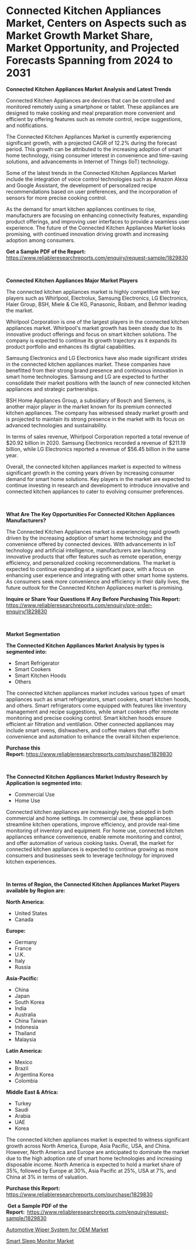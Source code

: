 <p><h1>Connected Kitchen Appliances Market, Centers on Aspects such as Market Growth Market Share, Market Opportunity, and Projected Forecasts Spanning from 2024 to 2031</h1></p><p><strong>Connected Kitchen Appliances Market Analysis and Latest Trends</strong></p>
<p><p>Connected Kitchen Appliances are devices that can be controlled and monitored remotely using a smartphone or tablet. These appliances are designed to make cooking and meal preparation more convenient and efficient by offering features such as remote control, recipe suggestions, and notifications.</p><p>The Connected Kitchen Appliances Market is currently experiencing significant growth, with a projected CAGR of 12.2% during the forecast period. This growth can be attributed to the increasing adoption of smart home technology, rising consumer interest in convenience and time-saving solutions, and advancements in Internet of Things (IoT) technology.</p><p>Some of the latest trends in the Connected Kitchen Appliances Market include the integration of voice control technologies such as Amazon Alexa and Google Assistant, the development of personalized recipe recommendations based on user preferences, and the incorporation of sensors for more precise cooking control.</p><p>As the demand for smart kitchen appliances continues to rise, manufacturers are focusing on enhancing connectivity features, expanding product offerings, and improving user interfaces to provide a seamless user experience. The future of the Connected Kitchen Appliances Market looks promising, with continued innovation driving growth and increasing adoption among consumers.</p></p>
<p><strong>Get a Sample PDF of the Report:&nbsp;</strong> <a href="https://www.reliableresearchreports.com/enquiry/request-sample/1829830">https://www.reliableresearchreports.com/enquiry/request-sample/1829830</a></p>
<p>&nbsp;</p>
<p><strong>Connected Kitchen Appliances Major Market Players</strong></p>
<p><p>The connected kitchen appliances market is highly competitive with key players such as Whirlpool, Electrolux, Samsung Electronics, LG Electronics, Haier Group, BSH, Miele & Cie KG, Panasonic, Robam, and Behmor leading the market.</p><p>Whirlpool Corporation is one of the largest players in the connected kitchen appliances market. Whirlpool's market growth has been steady due to its innovative product offerings and focus on smart kitchen solutions. The company is expected to continue its growth trajectory as it expands its product portfolio and enhances its digital capabilities.</p><p>Samsung Electronics and LG Electronics have also made significant strides in the connected kitchen appliances market. These companies have benefitted from their strong brand presence and continuous innovation in smart home technologies. Samsung and LG are expected to further consolidate their market positions with the launch of new connected kitchen appliances and strategic partnerships.</p><p>BSH Home Appliances Group, a subsidiary of Bosch and Siemens, is another major player in the market known for its premium connected kitchen appliances. The company has witnessed steady market growth and is projected to maintain its strong presence in the market with its focus on advanced technologies and sustainability.</p><p>In terms of sales revenue, Whirlpool Corporation reported a total revenue of $20.92 billion in 2020. Samsung Electronics recorded a revenue of $211.19 billion, while LG Electronics reported a revenue of $56.45 billion in the same year.</p><p>Overall, the connected kitchen appliances market is expected to witness significant growth in the coming years driven by increasing consumer demand for smart home solutions. Key players in the market are expected to continue investing in research and development to introduce innovative and connected kitchen appliances to cater to evolving consumer preferences.</p></p>
<p>&nbsp;</p>
<p><strong>What Are The Key Opportunities For Connected Kitchen Appliances Manufacturers?</strong></p>
<p><p>The Connected Kitchen Appliances market is experiencing rapid growth driven by the increasing adoption of smart home technology and the convenience offered by connected devices. With advancements in IoT technology and artificial intelligence, manufacturers are launching innovative products that offer features such as remote operation, energy efficiency, and personalized cooking recommendations. The market is expected to continue expanding at a significant pace, with a focus on enhancing user experience and integrating with other smart home systems. As consumers seek more convenience and efficiency in their daily lives, the future outlook for the Connected Kitchen Appliances market is promising.</p></p>
<p><strong>Inquire or Share Your Questions If Any Before Purchasing This Report:</strong> <a href="https://www.reliableresearchreports.com/enquiry/pre-order-enquiry/1829830">https://www.reliableresearchreports.com/enquiry/pre-order-enquiry/1829830</a></p>
<p>&nbsp;</p>
<p><strong>Market Segmentation</strong></p>
<p><strong>The Connected Kitchen Appliances Market Analysis by types is segmented into:</strong></p>
<p><ul><li>Smart Refrigerator</li><li>Smart Cookers</li><li>Smart Kitchen Hoods</li><li>Others</li></ul></p>
<p><p>The connected kitchen appliances market includes various types of smart appliances such as smart refrigerators, smart cookers, smart kitchen hoods, and others. Smart refrigerators come equipped with features like inventory management and recipe suggestions, while smart cookers offer remote monitoring and precise cooking control. Smart kitchen hoods ensure efficient air filtration and ventilation. Other connected appliances may include smart ovens, dishwashers, and coffee makers that offer convenience and automation to enhance the overall kitchen experience.</p></p>
<p><strong>Purchase this Report:&nbsp;</strong><a href="https://www.reliableresearchreports.com/purchase/1829830">https://www.reliableresearchreports.com/purchase/1829830</a></p>
<p>&nbsp;</p>
<p><strong>The Connected Kitchen Appliances Market Industry Research by Application is segmented into:</strong></p>
<p><ul><li>Commercial Use</li><li>Home Use</li></ul></p>
<p><p>Connected kitchen appliances are increasingly being adopted in both commercial and home settings. In commercial use, these appliances streamline kitchen operations, improve efficiency, and provide real-time monitoring of inventory and equipment. For home use, connected kitchen appliances enhance convenience, enable remote monitoring and control, and offer automation of various cooking tasks. Overall, the market for connected kitchen appliances is expected to continue growing as more consumers and businesses seek to leverage technology for improved kitchen experiences.</p></p>
<p>&nbsp;</p>
<p><strong>In terms of Region, the Connected Kitchen Appliances Market Players available by Region are:</strong></p>
<p>
    <p> <strong> North America: </strong>
        <ul>
            <li>United States</li>
            <li>Canada</li>
        </ul>
        </p> 
    <p> <strong> Europe: </strong>
        <ul>
            <li>Germany</li>
            <li>France</li>
            <li>U.K.</li>
            <li>Italy</li>
            <li>Russia</li>
        </ul>
        </p> 
    <p> <strong> Asia-Pacific: </strong>
        <ul>
            <li>China</li>
            <li>Japan</li>
            <li>South Korea</li>
            <li>India</li>
            <li>Australia</li>
            <li>China Taiwan</li>
            <li>Indonesia</li>
            <li>Thailand</li>
            <li>Malaysia</li>
        </ul>
        </p> 
    <p> <strong> Latin America: </strong>
        <ul>
            <li>Mexico</li>
            <li>Brazil</li>
            <li>Argentina Korea</li>
            <li>Colombia</li>
        </ul>
        </p> 
    <p> <strong> Middle East & Africa: </strong>
        <ul>
            <li>Turkey</li>
            <li>Saudi</li>
            <li>Arabia</li>
            <li>UAE</li>
            <li>Korea</li>
        </ul>
    </p>
    </p>
<p><p>The connected kitchen appliances market is expected to witness significant growth across North America, Europe, Asia Pacific, USA, and China. However, North America and Europe are anticipated to dominate the market due to the high adoption rate of smart home technologies and increasing disposable income. North America is expected to hold a market share of 35%, followed by Europe at 30%, Asia Pacific at 25%, USA at 7%, and China at 3% in terms of valuation.</p></p>
<p><strong>Purchase this Report: </strong><a href="https://www.reliableresearchreports.com/purchase/1829830">https://www.reliableresearchreports.com/purchase/1829830</a></p>
<p>&nbsp;<strong>Get a Sample PDF of the Report:&nbsp;&nbsp;</strong><a href="https://www.reliableresearchreports.com/enquiry/request-sample/1829830">https://www.reliableresearchreports.com/enquiry/request-sample/1829830</a></p>
<p><strong></strong></p>
<p><p><a href="https://shimmer-gardenia-37a.notion.site/Decoding-the-Automotive-Wiper-System-for-OEM-Market-A-Deep-Dive-into-the-Latest-Market-Trends-Mark-30d15c7e4b33429da59363512b4a6602">Automotive Wiper System for OEM Market</a></p><p><a href="https://github.com/vimar16th/Market-Research-Report-List-3/blob/main/smart-sleep-monitor-market.md">Smart Sleep Monitor Market</a></p></p>